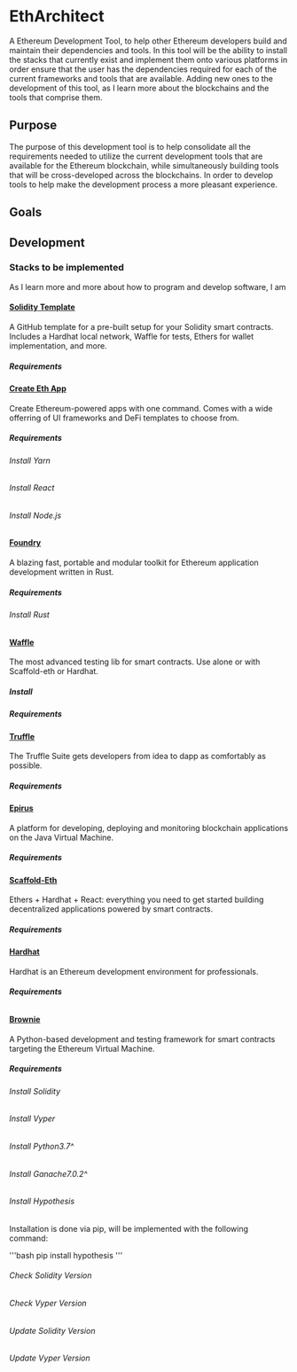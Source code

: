 # EthArchitect
A Ethereum Development Tool, to help other Ethereum developers build and maintain their dependencies and tools. In this tool will be the ability to install the stacks that currently exist and implement them onto various platforms in order ensure that the user has the dependencies required for each of the current frameworks and tools that are available. Adding new ones to the development of this tool, as I learn more about the blockchains and the tools that comprise them. 

## Purpose
The purpose of this development tool is to help consolidate all the requirements needed to utilize the current development tools that are available for the Ethereum blockchain, while simultaneously building tools that will be cross-developed across the blockchains. In order to develop tools to help make the development process a more pleasant experience. 

## Goals

## Development

### Stacks to be implemented
As I learn more and more about how to program and develop software, I am 

#### [Solidity Template](https://github.com/paulrberg/solidity-template)
A GitHub template for a pre-built setup for your Solidity smart contracts. Includes a Hardhat local network, Waffle for tests, Ethers for wallet implementation, and more. 


##### Requirements 

#### [Create Eth App](https://github.com/PaulRBerg/create-eth-app)
Create Ethereum-powered apps with one command. Comes with a wide offerring of UI frameworks and DeFi templates to choose from.

##### Requirements


###### Install Yarn
###### Install React 
###### Install Node.js


#### [Foundry](https://getfoundry.sh/)
A blazing fast, portable and modular toolkit for Ethereum application development written in Rust.


##### Requirements
###### Install Rust


#### [Waffle](https://getwaffle.io/)
The most advanced testing lib for smart contracts. Use alone or with Scaffold-eth or Hardhat.

##### Install
##### Requirements

#### [Truffle](https://www.trufflesuite.com/)
The Truffle Suite gets developers from idea to dapp as comfortably as possible.

##### Requirements

#### [Epirus](https://www.web3labs.com/epirus) 
A platform for developing, deploying and monitoring blockchain applications on the Java Virtual Machine.

##### Requirements

#### [Scaffold-Eth](https://github.com/austintgriffith/scaffold-eth)
Ethers + Hardhat + React: everything you need to get started building decentralized applications powered by smart contracts.

##### Requirements

#### [Hardhat](https://hardhat.org/)
Hardhat is an Ethereum development environment for professionals.

##### Requirements

######
######
######
######
######

#### [Brownie](https://github.com/eth-brownie/brownie)
A Python-based development and testing framework for smart contracts targeting the Ethereum Virtual Machine.

##### Requirements

###### Install Solidity
###### Install Vyper
###### Install Python3.7^
###### Install Ganache7.0.2^
###### Install Hypothesis
Installation is done via pip, will be implemented with the following command:

'''bash
pip install hypothesis
'''
###### Check Solidity Version 
###### Check Vyper Version
###### Update Solidity Version
###### Update Vyper Version
